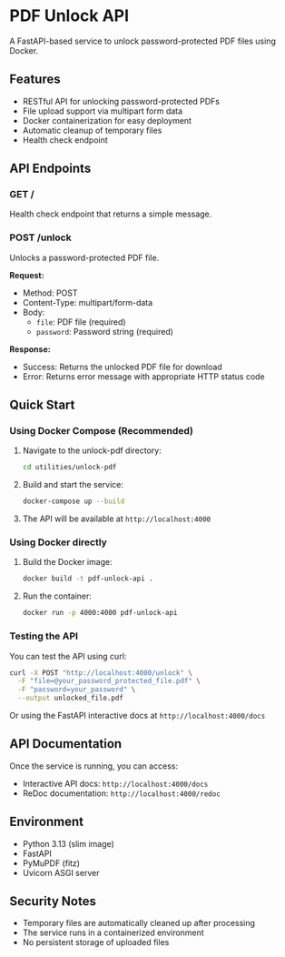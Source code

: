 # PDF Unlock API

A FastAPI-based service to unlock password-protected PDF files using Docker.

## Features

- RESTful API for unlocking password-protected PDFs
- File upload support via multipart form data
- Docker containerization for easy deployment
- Automatic cleanup of temporary files
- Health check endpoint

## API Endpoints

### GET /

Health check endpoint that returns a simple message.

### POST /unlock

Unlocks a password-protected PDF file.

**Request:**

- Method: POST
- Content-Type: multipart/form-data
- Body:
  - `file`: PDF file (required)
  - `password`: Password string (required)

**Response:**

- Success: Returns the unlocked PDF file for download
- Error: Returns error message with appropriate HTTP status code

## Quick Start

### Using Docker Compose (Recommended)

1. Navigate to the unlock-pdf directory:

   ```bash
   cd utilities/unlock-pdf
   ```

2. Build and start the service:

   ```bash
   docker-compose up --build
   ```

3. The API will be available at `http://localhost:4000`

### Using Docker directly

1. Build the Docker image:

   ```bash
   docker build -t pdf-unlock-api .
   ```

2. Run the container:
   ```bash
   docker run -p 4000:4000 pdf-unlock-api
   ```

### Testing the API

You can test the API using curl:

```bash
curl -X POST "http://localhost:4000/unlock" \
  -F "file=@your_password_protected_file.pdf" \
  -F "password=your_password" \
  --output unlocked_file.pdf
```

Or using the FastAPI interactive docs at `http://localhost:4000/docs`

## API Documentation

Once the service is running, you can access:

- Interactive API docs: `http://localhost:4000/docs`
- ReDoc documentation: `http://localhost:4000/redoc`

## Environment

- Python 3.13 (slim image)
- FastAPI
- PyMuPDF (fitz)
- Uvicorn ASGI server

## Security Notes

- Temporary files are automatically cleaned up after processing
- The service runs in a containerized environment
- No persistent storage of uploaded files
